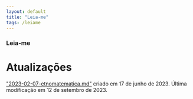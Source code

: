 ```yaml
---
layout: default
title: "Leia-me"
tags: /leiame
---
```

### Leia-me

# Atualizações

["2023-02-07-etnomatematica.md"]([https://efape.educacao.sp.gov.br/curriculopaulista/wp-content/uploads/2023/01/MAPPA-UC4-CHS_MAT.pdf](https://refuncionaware.github.io/20230207/etnomatematica)) criado em 17 de junho de 2023. Última modificação em 12 de setembro de 2023.
